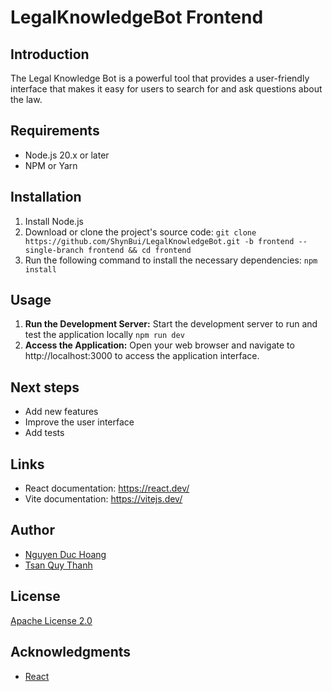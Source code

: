 # LegalKnowledgeBot Frontend

## Introduction

The Legal Knowledge Bot is a powerful tool that provides a user-friendly interface that makes it easy for users to search for and ask questions about the law.

## Requirements

-   Node.js 20.x or later
-   NPM or Yarn

## Installation

1. Install Node.js
2. Download or clone the project's source code:
   `git clone https://github.com/ShynBui/LegalKnowledgeBot.git -b frontend --single-branch frontend && cd frontend`
3. Run the following command to install the necessary dependencies:
   `npm install`

## Usage

1. **Run the Development Server:** Start the development server to run and test the application locally
   `npm run dev`
2. **Access the Application:** Open your web browser and navigate to http://localhost:3000 to access the application interface.

## Next steps

* Add new features
* Improve the user interface
* Add tests

## Links

* React documentation: https://react.dev/
* Vite documentation: https://vitejs.dev/

## Author

* [Nguyen Duc Hoang](https://github.com/duchoaang)
* [Tsan Quy Thanh](https://github.com/quythanh)

## License

[Apache License 2.0](http://www.apache.org/licenses/)

## Acknowledgments

* [React](https://react.dev/)
